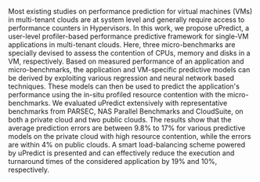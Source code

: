 Most existing studies on performance prediction for virtual machines (VMs) in multi-tenant clouds are at system level and generally require access to performance counters in Hypervisors. In this work, we propose uPredict, a user-level profiler-based performance predictive framework for single-VM applications in multi-tenant clouds. Here, three micro-benchmarks are specially devised to assess the contention of CPUs, memory and disks in a VM, respectively. Based on measured performance of an application and micro-benchmarks, the application and VM-specific predictive models can be derived by exploiting various regression and neural network based techniques. These models can then be used to predict the application's performance using the in-situ profiled resource contention with the micro-benchmarks. We evaluated uPredict extensively with representative benchmarks from PARSEC, NAS Parallel Benchmarks and CloudSuite, on both a private cloud and two public clouds. The results show that the average prediction errors are between 9.8% to 17% for various predictive models on the private cloud with high resource contention, while the errors are within 4% on public clouds. A smart load-balancing scheme powered by uPredict is presented and can effectively reduce the execution and turnaround times of the considered application by 19% and 10%, respectively.
